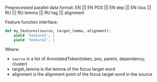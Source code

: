 Preprocessed parallel data format:
EN ||| EN POS ||| EN dep ||| EN clus ||| RU ||| RU lemma ||| RU tag ||| alignment

Feature function interface:
```python
def my_features(source, target_lemma, alignment):
    yield 'feature1', 1
    yield 'feature2', 1
```

Where:

- `source` is a list of AnnotatedToken(token, pos, parent, dependency, cluster)
- target_lemma is the lemma of the focus target word
- alignment is the alignment point of the focus target word in the source
